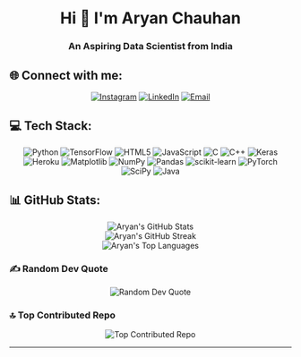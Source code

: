 <h1 align="center">Hi 👋 I'm Aryan Chauhan</h1>
<h3 align="center">An Aspiring Data Scientist from India</h3>

## 🌐 Connect with me:
<p align="center">
  <a href="https://instagram.com/aryanc381"><img src="https://img.shields.io/badge/Instagram-%23E4405F.svg?logo=Instagram&logoColor=white" alt="Instagram"/></a>
  <a href="https://linkedin.com/in/aryanc381"><img src="https://img.shields.io/badge/LinkedIn-%230077B5.svg?logo=linkedin&logoColor=white" alt="LinkedIn"/></a>
  <a href="mailto:venomc381@gmail.com"><img src="https://img.shields.io/badge/Email-D14836.svg?logo=gmail&logoColor=white" alt="Email"/></a>
</p>

## 💻 Tech Stack:
<p align="center">
  <img src="https://img.shields.io/badge/python-3670A0?style=for-the-badge&logo=python&logoColor=ffdd54" alt="Python"/>
  <img src="https://img.shields.io/badge/TensorFlow-%23FF6F00.svg?style=for-the-badge&logo=TensorFlow&logoColor=white" alt="TensorFlow"/>
  <img src="https://img.shields.io/badge/html5-%23E34F26.svg?style=for-the-badge&logo=html5&logoColor=white" alt="HTML5"/>
  <img src="https://img.shields.io/badge/javascript-%23323330.svg?style=for-the-badge&logo=javascript&logoColor=%23F7DF1E" alt="JavaScript"/>
  <img src="https://img.shields.io/badge/c-%2300599C.svg?style=for-the-badge&logo=c&logoColor=white" alt="C"/>
  <img src="https://img.shields.io/badge/c++-%2300599C.svg?style=for-the-badge&logo=cplusplus&logoColor=white" alt="C++"/>
  <img src="https://img.shields.io/badge/Keras-%23D00000.svg?style=for-the-badge&logo=Keras&logoColor=white" alt="Keras"/>
  <img src="https://img.shields.io/badge/heroku-%23430098.svg?style=for-the-badge&logo=heroku&logoColor=white" alt="Heroku"/>
  <img src="https://img.shields.io/badge/Matplotlib-%23ffffff.svg?style=for-the-badge&logo=Matplotlib&logoColor=black" alt="Matplotlib"/>
  <img src="https://img.shields.io/badge/numpy-%23013243.svg?style=for-the-badge&logo=numpy&logoColor=white" alt="NumPy"/>
  <img src="https://img.shields.io/badge/pandas-%23150458.svg?style=for-the-badge&logo=pandas&logoColor=white" alt="Pandas"/>
  <img src="https://img.shields.io/badge/scikit--learn-%23F7931E.svg?style=for-the-badge&logo=scikit-learn&logoColor=white" alt="scikit-learn"/>
  <img src="https://img.shields.io/badge/PyTorch-%23EE4C2C.svg?style=for-the-badge&logo=PyTorch&logoColor=white" alt="PyTorch"/>
  <img src="https://img.shields.io/badge/SciPy-%230C55A5.svg?style=for-the-badge&logo=scipy&logoColor=white" alt="SciPy"/>
  <img src="https://img.shields.io/badge/java-%23ED8B00.svg?style=for-the-badge&logo=openjdk&logoColor=white" alt="Java"/>
</p>

## 📊 GitHub Stats:
<p align="center">
  <img src="https://github-readme-stats.vercel.app/api?username=aryanc381&theme=shadow_red&hide_border=false&include_all_commits=false&count_private=false" alt="Aryan's GitHub Stats"/>
  <br/>
  <img src="https://github-readme-streak-stats.herokuapp.com/?user=aryanc381&theme=shadow_red&hide_border=false" alt="Aryan's GitHub Streak"/>
  <br/>
  <img src="https://github-readme-stats.vercel.app/api/top-langs/?username=aryanc381&theme=shadow_red&hide_border=false&include_all_commits=false&count_private=false&layout=compact" alt="Aryan's Top Languages"/>
</p>

### ✍️ Random Dev Quote
<p align="center">
  <img src="https://quotes-github-readme.vercel.app/api?type=horizontal&theme=dark" alt="Random Dev Quote"/>
</p>

### 🔝 Top Contributed Repo
<p align="center">
  <img src="https://github-contributor-stats.vercel.app/api?username=aryanc381&limit=5&theme=dark&combine_all_yearly_contributions=true" alt="Top Contributed Repo"/>
</p>

---

<!-- Proudly created with GPRM ( https://gprm.itsvg.in ) -->
